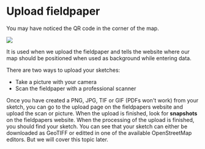 # Upload fieldpaper



You may have noticed the QR code in the corner of the map.

![](http://learnosm.org/images/mobile-mapping/field-papers_paper_qrc.png)

It is used when we upload the fieldpaper and tells the website where our map should be positioned when used as background while entering data.

There are two ways to upload your sketches:
- Take a picture with your camera
- Scan the fieldpaper with a professional scanner

Once you have created a PNG, JPG, TIF or GIF (PDFs won't work) from your sketch, you can go to the upload page on the fieldpapers website and upload the scan or picture. When the upload is finished, look for __snapshots__ on the fieldpapers website. When the processing of the upload is finished, you should find your sketch. You can see that your sketch can either be downloaded as GeoTIFF or editted in one of the available OpenStreetMap editors. But we will cover this topic later.